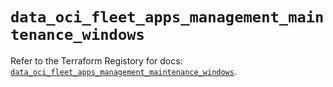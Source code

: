 # `data_oci_fleet_apps_management_maintenance_windows`

Refer to the Terraform Registory for docs: [`data_oci_fleet_apps_management_maintenance_windows`](https://registry.terraform.io/providers/oracle/oci/6.18.0/docs/data-sources/fleet_apps_management_maintenance_windows).

